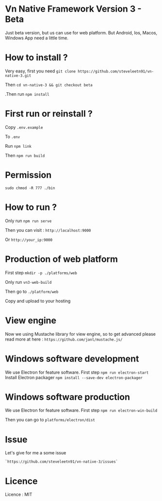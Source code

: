# Vn Native Framework Version 3 - Beta

Just beta version, but us can use for web platform. But Android, Ios, Macos, Windows App need a little time.

# How to install ? 
Very easy, first you need 
    `git clone https://github.com/steveleetn91/vn-native-3.git`

Then
    `cd vn-native-3 && git checkout beta`

.Then run 
    `npm install`

# First run or reinstall ?
Copy 
    `.env.example`

To
    `.env`

Run 
    `npm link`

Then
    `npm run build`   

# Permission

`sudo chmod -R 777 ./bin`

# How to run ?

Only run 
    `npm run serve`    

Then you can visit : 
    `http://localhost:9000`

Or
    `http://your_ip:9000`

# Production of web platform

First step 
    `mkdir -p ./platforms/web`

Only run 
    `vn3-web-build`

Then go to 
    `./platform/web`

Copy and upload to your hosting

# View engine

Now we using Mustache library for view engine, so to get advanced please read more at here : 
    `https://github.com/janl/mustache.js/`

# Windows software development

We use Electron for feature software. First step 
    `npm run electron-start`
Install Electron packager
    `npm install --save-dev electron-packager`

# Windows software production
We use Electron for feature software. First step
    `npm run electron-win-build`

Then you can go to
    `platforms/electron/dist`

# Issue

Let's give for me a some issue

    `https://github.com/steveleetn91/vn-native-3/issues`

# Licence 
Licence : MIT